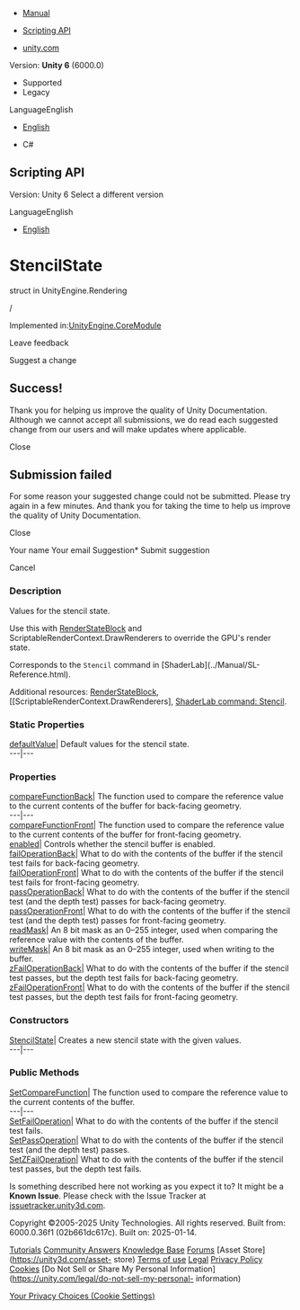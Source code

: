 [ ]()

  * [Manual](../Manual/index.html)
  * [Scripting API](../ScriptReference/index.html)

  * [unity.com](https://unity.com/)

Version: **Unity 6** (6000.0)

  * Supported
  * Legacy

LanguageEnglish

  * [English]()

  * C#

[ ](https://docs.unity3d.com)

## Scripting API

Version: Unity 6 Select a different version

LanguageEnglish

  * [English]()

# StencilState

struct in UnityEngine.Rendering

/

Implemented in:[UnityEngine.CoreModule](UnityEngine.CoreModule.html)

Leave feedback

Suggest a change

## Success!

Thank you for helping us improve the quality of Unity Documentation. Although
we cannot accept all submissions, we do read each suggested change from our
users and will make updates where applicable.

Close

## Submission failed

For some reason your suggested change could not be submitted. Please <a>try
again</a> in a few minutes. And thank you for taking the time to help us
improve the quality of Unity Documentation.

Close

Your name Your email Suggestion* Submit suggestion

Cancel

[ ]()

### Description

Values for the stencil state.

Use this with [RenderStateBlock](Rendering.RenderStateBlock.html) and
ScriptableRenderContext.DrawRenderers to override the GPU's render state.  
  
Corresponds to the `Stencil` command in [ShaderLab](../Manual/SL-
Reference.html).  
  
Additional resources: [RenderStateBlock](Rendering.RenderStateBlock.html),
[[ScriptableRenderContext.DrawRenderers], [ShaderLab command:
Stencil](../Manual/SL-Stencil.html).

### Static Properties

[defaultValue](Rendering.StencilState-defaultValue.html)| Default values for
the stencil state.  
---|---  
  
### Properties

[compareFunctionBack](Rendering.StencilState-compareFunctionBack.html)| The
function used to compare the reference value to the current contents of the
buffer for back-facing geometry.  
---|---  
[compareFunctionFront](Rendering.StencilState-compareFunctionFront.html)| The
function used to compare the reference value to the current contents of the
buffer for front-facing geometry.  
[enabled](Rendering.StencilState-enabled.html)| Controls whether the stencil
buffer is enabled.  
[failOperationBack](Rendering.StencilState-failOperationBack.html)| What to do
with the contents of the buffer if the stencil test fails for back-facing
geometry.  
[failOperationFront](Rendering.StencilState-failOperationFront.html)| What to
do with the contents of the buffer if the stencil test fails for front-facing
geometry.  
[passOperationBack](Rendering.StencilState-passOperationBack.html)| What to do
with the contents of the buffer if the stencil test (and the depth test)
passes for back-facing geometry.  
[passOperationFront](Rendering.StencilState-passOperationFront.html)| What to
do with the contents of the buffer if the stencil test (and the depth test)
passes for front-facing geometry.  
[readMask](Rendering.StencilState-readMask.html)| An 8 bit mask as an 0–255
integer, used when comparing the reference value with the contents of the
buffer.  
[writeMask](Rendering.StencilState-writeMask.html)| An 8 bit mask as an 0–255
integer, used when writing to the buffer.  
[zFailOperationBack](Rendering.StencilState-zFailOperationBack.html)| What to
do with the contents of the buffer if the stencil test passes, but the depth
test fails for back-facing geometry.  
[zFailOperationFront](Rendering.StencilState-zFailOperationFront.html)| What
to do with the contents of the buffer if the stencil test passes, but the
depth test fails for front-facing geometry.  
  
### Constructors

[StencilState](Rendering.StencilState-ctor.html)| Creates a new stencil state
with the given values.  
---|---  
  
### Public Methods

[SetCompareFunction](Rendering.StencilState.SetCompareFunction.html)| The
function used to compare the reference value to the current contents of the
buffer.  
---|---  
[SetFailOperation](Rendering.StencilState.SetFailOperation.html)| What to do
with the contents of the buffer if the stencil test fails.  
[SetPassOperation](Rendering.StencilState.SetPassOperation.html)| What to do
with the contents of the buffer if the stencil test (and the depth test)
passes.  
[SetZFailOperation](Rendering.StencilState.SetZFailOperation.html)| What to do
with the contents of the buffer if the stencil test passes, but the depth test
fails.  
  
Is something described here not working as you expect it to? It might be a
**Known Issue**. Please check with the Issue Tracker at
[issuetracker.unity3d.com](https://issuetracker.unity3d.com).

Copyright ©2005-2025 Unity Technologies. All rights reserved. Built from:
6000.0.36f1 (02b661dc617c). Built on: 2025-01-14.

[Tutorials](https://unity3d.com/learn) [Community
Answers](https://answers.unity3d.com) [Knowledge
Base](https://support.unity3d.com/hc/en-us)
[Forums](https://forum.unity3d.com) [Asset Store](https://unity3d.com/asset-
store) [Terms of use](https://docs.unity3d.com/Manual/TermsOfUse.html)
[Legal](https://unity.com/legal) [Privacy
Policy](https://unity.com/legal/privacy-policy)
[Cookies](https://unity.com/legal/cookie-policy) [Do Not Sell or Share My
Personal Information](https://unity.com/legal/do-not-sell-my-personal-
information)

[Your Privacy Choices (Cookie Settings)](javascript:void\(0\);)

